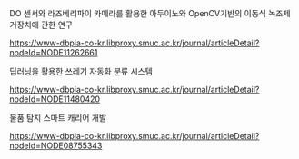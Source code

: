 DO 센서와 라즈베리파이 카메라를 활용한 아두이노와 OpenCV기반의 이동식 녹조제거장치에 관한 연구

https://www-dbpia-co-kr.libproxy.smuc.ac.kr/journal/articleDetail?nodeId=NODE11262661

딥러닝을 활용한 쓰레기 자동화 분류 시스템

https://www-dbpia-co-kr.libproxy.smuc.ac.kr/journal/articleDetail?nodeId=NODE11480420

물품 탐지 스마트 캐리어 개발

https://www-dbpia-co-kr.libproxy.smuc.ac.kr/journal/articleDetail?nodeId=NODE08755343
